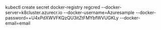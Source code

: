 

kubectl create secret docker-registry regcred --docker-server=k8cluster.azurecr.io --docker-username=Azuresample --docker-password=+U4xPdXWVFKQzQU3itZtFMYbfWVUGKLy --docker-email=email
